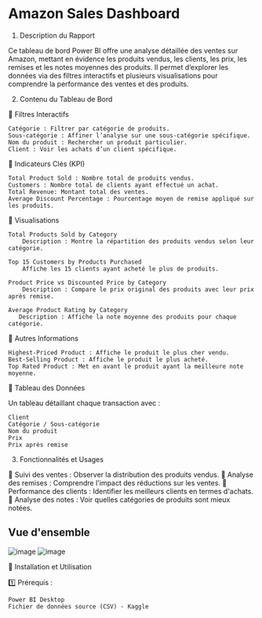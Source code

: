 # Amazon Sales Dashboard

1. Description du Rapport

Ce tableau de bord Power BI offre une analyse détaillée des ventes sur Amazon, mettant en évidence les produits vendus, les clients, les prix, les remises et les notes moyennes des produits. Il permet d’explorer les données via des filtres interactifs et plusieurs visualisations pour comprendre la performance des ventes et des produits.

2. Contenu du Tableau de Bord

🔹 Filtres Interactifs

    Catégorie : Filtrer par catégorie de produits.
    Sous-catégorie : Affiner l’analyse sur une sous-catégorie spécifique.
    Nom du produit : Rechercher un produit particulier.
    Client : Voir les achats d’un client spécifique.

🔹 Indicateurs Clés (KPI)

    Total Product Sold : Nombre total de produits vendus.
    Customers : Nombre total de clients ayant effectué un achat.
    Total Revenue: Montant total des ventes.
    Average Discount Percentage : Pourcentage moyen de remise appliqué sur les produits.

🔹 Visualisations

    Total Products Sold by Category
        Description : Montre la répartition des produits vendus selon leur catégorie.

    Top 15 Customers by Products Purchased
        Affiche les 15 clients ayant acheté le plus de produits.

    Product Price vs Discounted Price by Category
        Description : Compare le prix original des produits avec leur prix après remise.

    Average Product Rating by Category
       Description : Affiche la note moyenne des produits pour chaque catégorie.

🔹 Autres Informations

    Highest-Priced Product : Affiche le produit le plus cher vendu.
    Best-Selling Product : Affiche le produit le plus acheté.
    Top Rated Product : Met en avant le produit ayant la meilleure note moyenne.

🔹 Tableau des Données

Un tableau détaillant chaque transaction avec :

    Client
    Catégorie / Sous-catégorie
    Nom du produit
    Prix
    Prix après remise

3. Fonctionnalités et Usages

📌 Suivi des ventes : Observer la distribution des produits vendus.
📌 Analyse des remises : Comprendre l'impact des réductions sur les ventes.
📌 Performance des clients : Identifier les meilleurs clients en termes d'achats.
📌 Analyse des notes : Voir quelles catégories de produits sont mieux notées.

## Vue d'ensemble

![image](https://github.com/user-attachments/assets/7a365f49-4d3c-4329-911d-031491dd35af)
![image](https://github.com/user-attachments/assets/0f680b3f-14de-4589-886d-8f1275598b21)


🚀 Installation et Utilisation

1️⃣ Prérequis :

    Power BI Desktop
    Fichier de données source (CSV) - Kaggle


